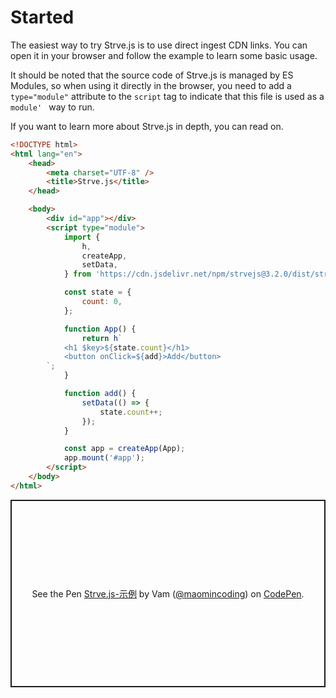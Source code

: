 # Started

The easiest way to try Strve.js is to use direct ingest CDN links. You can open it in your browser and follow the example to learn some basic usage.

It should be noted that the source code of Strve.js is managed by ES Modules, so when using it directly in the browser, you need to add a `type="module"` attribute to the `script` tag to indicate that this file is used as a `module' ` way to run.

If you want to learn more about Strve.js in depth, you can read on.

```html
<!DOCTYPE html>
<html lang="en">
	<head>
		<meta charset="UTF-8" />
		<title>Strve.js</title>
	</head>

	<body>
		<div id="app"></div>
		<script type="module">
			import {
				h,
				createApp,
				setData,
			} from 'https://cdn.jsdelivr.net/npm/strvejs@3.2.0/dist/strve.esm.min.js';

			const state = {
				count: 0,
			};

			function App() {
				return h`
            <h1 $key>${state.count}</h1>
            <button onClick=${add}>Add</button> 
        `;
			}

			function add() {
				setData(() => {
					state.count++;
				});
			}

			const app = createApp(App);
			app.mount('#app');
		</script>
	</body>
</html>
```

<p class="codepen" data-height="300" data-theme-id="dark" data-default-tab="html,result" data-slug-hash="MWOmyLW" data-preview="true" data-editable="true" data-user="maomincoding" style="height: 300px; box-sizing: border-box; display: flex; align-items: center; justify-content: center; border: 2px solid; margin: 1em 0; padding: 1em;">
  <span>See the Pen <a href="https://codepen.io/maomincoding/pen/MWOmyLW">
  Strve.js-示例</a> by Vam (<a href="https://codepen.io/maomincoding">@maomincoding</a>)
  on <a href="https://codepen.io">CodePen</a>.</span>
</p>
<component :is="'script'" async src="https://cpwebassets.codepen.io/assets/embed/ei.js"></component>
